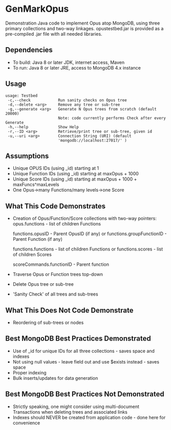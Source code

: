 # GenMarkOpus
Demonstration Java code to implement Opus atop MongoDB, using three primary collections and two-way linkages. opustestbed.jar is provided as a pre-compiled .jar file with all needed libraries.

## Dependencies
* To build: Java 8 or later JDK, internet access, Maven
* To run: Java 8 or later JRE, access to MongoDB 4.x instance

## Usage

```
usage: Testbed
 -c,--check            Run sanity checks on Opus tree
 -d,--delete <arg>     Remove any tree or sub-tree
 -g,--generate <arg>   Generate N Opus trees from scratch (default 20000) 
                       Note: code currently performs Check after every Generate 
 -h,--help             Show Help
 -r,--ID <arg>         Retrieve/print tree or sub-tree, given id
 -u,--uri <arg>        Connection String (URI) (default
                       'mongodb://localhost:27017/' )
```

## Assumptions
* Unique OPUS IDs (using _id) starting at 1
* Unique Function IDs (using _id) starting at maxOpus + 1000
* Unique Score IDs (using _id) starting at maxOpus + 1000 + maxFuncs^maxLevels
* One Opus->many Functions/many levels->one Score

## What This Code Demonstrates
* Creation of Opus/Function/Score collections with two-way pointers:
  opus.functions - list of children Functions

  functions.opusID - Parent OpusID (if any)
             or
  functions.groupFunctionID - Parent Function (if any)

  functions.functions - list of children Functions
             or
  functions.scores - list of children Scores

  scoreCommands.functionID - Parent function
* Traverse Opus or Function trees top-down
* Delete Opus tree or sub-tree
* 'Sanity Check' of all trees and sub-trees

## What This Does Not Code Demonstrate
* Reordering of sub-trees or nodes

## Best MongoDB Best Practices Demonstrated
* Use of _id for unique IDs for all three collections - saves space and indexes
* Not using null values - leave field out and use $exists instead - saves space
* Proper indexing
* Bulk inserts/updates for data generation

## Best MongoDB Best Practices Not Demonstrated
* Strictly speaking, one might consider using multi-document Transactions when deleting trees and associated links
* Indexes should NEVER be created from application code - done here for convenience
